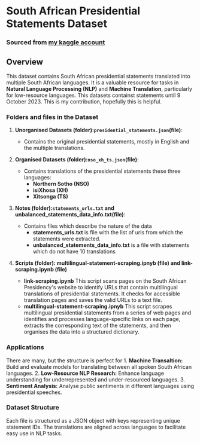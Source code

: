 # South African Presidential Statements Dataset
### Sourced from <a href="/kaggle/input/sa-government-data/Presidential Statements"> my kaggle account </a>
## Overview
This dataset contains South African presidential statements translated into multiple South African languages. It is a valuable resource for tasks in **Natural Language Processing (NLP)** and **Machine Translation**, particularly for low-resource languages. This datasets containst statements until 9 October 2023. This is my contribution, hopefully this is helpful.

### Folders and files in the Dataset
1. **Unorganised Datasets (folder):`presidential_statements.json`(file)**:
    - Contains the original presidential statements, mostly in English and the multiple translations.
   
2. **Organised Datasets (folder):`nso_xh_ts.json`(file)**:
    - Contains translations of the presidential statements these three languages:
      - **Northern Sotho (NSO)**
      - **isiXhosa (XH)**
      - **Xitsonga (TS)**

3. **Notes (folder):`statements_urls.txt` and unbalanced_statements_data_info.txt(file)**:
    - Contains files which describe the nature of the data
      - **statements_urls.txt** is file with the list of urls from which the statements were extracted.
      - **unbalanced_statements_data_info.txt** is a file with statements which do not have 10 translations
       
4. **Scripts (folder): multilingual-statement-scraping.ipnyb (file) and link-scraping.ipynb (file)**
    - **link-scraping.ipynb** This script scans pages on the South African Presidency's website to identify URLs that contain multilingual translations of presidential statements. It checks for accessible translation pages and saves the valid URLs to a text file.
    - **multilingual-statement-scraping.ipnyb** This script scrapes multilingual presidential statements from a series of web pages and identifies and processes language-specific links on each page, extracts the corresponding text of the statements, and then organises the data into a structured dictionary.

### Applications
There are many, but the structure is perfect for
     1. **Machine Transaltion:** Build and evaluate models for translating between all spoken South African languages.
     2. **Low-Resource NLP Research:** Enhance language understanding for underrepresented and under-resourced languages.
     3. **Sentiment Analysis:** Analyse public sentiments in different languages using presidential speeches.    
    
### Dataset Structure
Each file is structured as a JSON object with keys representing unique statement IDs. The translations are aligned across languages to facilitate easy use in NLP tasks.
